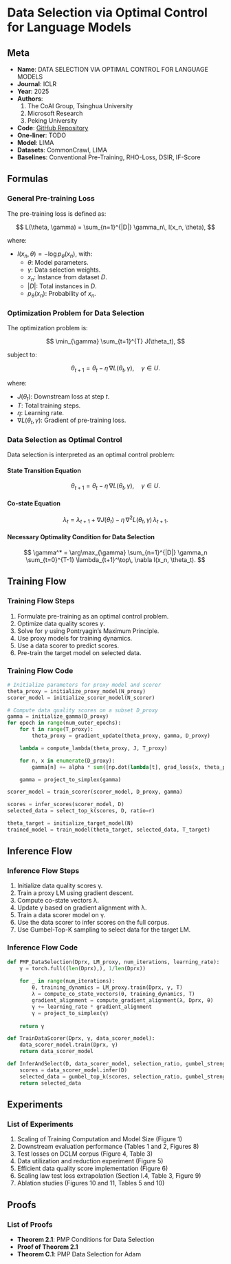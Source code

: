 # Data Selection via Optimal Control for Language Models

## Meta

* **Name**: DATA SELECTION VIA OPTIMAL CONTROL FOR LANGUAGE MODELS
* **Journal**: ICLR
* **Year**: 2025
* **Authors**: 
  1. The CoAI Group, Tsinghua University 
  2. Microsoft Research 
  3. Peking University
* **Code**: [GitHub Repository](https://github.com/microsoft/LMOps/tree/main/data_selection)
* **One-liner**: TODO
* **Model**: LIMA
* **Datasets**: CommonCrawl, LIMA
* **Baselines**: Conventional Pre-Training, RHO-Loss, DSIR, IF-Score

## Formulas

### General Pre-training Loss

The pre-training loss is defined as:

$$
L(\theta, \gamma) = \sum_{n=1}^{|D|} \gamma_n\, l(x_n, \theta),
$$

where:

- $l(x_n, \theta) = -\log p_\theta(x_n)$, with:
  - $\theta$: Model parameters.
  - $\gamma$: Data selection weights.
  - $x_n$: Instance from dataset $D$.
  - $|D|$: Total instances in $D$.
  - $p_\theta(x_n)$: Probability of $x_n$.

### Optimization Problem for Data Selection

The optimization problem is:

$$
\min_{\gamma} \sum_{t=1}^{T} J(\theta_t),
$$

subject to:

$$
\theta_{t+1} = \theta_t - \eta\, \nabla L(\theta_t, \gamma), \quad \gamma \in U.
$$

where:

- $J(\theta_t)$: Downstream loss at step $t$.
- $T$: Total training steps.
- $\eta$: Learning rate.
- $\nabla L(\theta_t, \gamma)$: Gradient of pre-training loss.

### Data Selection as Optimal Control

Data selection is interpreted as an optimal control problem:

#### State Transition Equation

$$
\theta_{t+1} = \theta_t - \eta\, \nabla L(\theta_t, \gamma), \quad \gamma \in U.
$$

#### Co-state Equation

$$
\lambda_t = \lambda_{t+1} + \nabla J(\theta_t) - \eta\, \nabla^2 L(\theta_t, \gamma)\, \lambda_{t+1}.
$$

#### Necessary Optimality Condition for Data Selection

$$
\gamma^* = \arg\max_{\gamma} \sum_{n=1}^{|D|} \gamma_n \sum_{t=0}^{T-1} \lambda_{t+1}^\top\, \nabla l(x_n, \theta_t).
$$

## Training Flow

### Training Flow Steps

1. Formulate pre-training as an optimal control problem.
2. Optimize data quality scores $\gamma$.
3. Solve for $\gamma$ using Pontryagin’s Maximum Principle.
4. Use proxy models for training dynamics.
5. Use a data scorer to predict scores.
6. Pre-train the target model on selected data.

### Training Flow Code

```python
# Initialize parameters for proxy model and scorer
theta_proxy = initialize_proxy_model(N_proxy)
scorer_model = initialize_scorer_model(N_scorer)

# Compute data quality scores on a subset D_proxy
gamma = initialize_gamma(D_proxy)
for epoch in range(num_outer_epochs):
    for t in range(T_proxy):
        theta_proxy = gradient_update(theta_proxy, gamma, D_proxy)

    lambda = compute_lambda(theta_proxy, J, T_proxy)

    for n, x in enumerate(D_proxy):
        gamma[n] += alpha * sum([np.dot(lambda[t], grad_loss(x, theta_proxy[t])) for t in range(T_proxy)])

    gamma = project_to_simplex(gamma)

scorer_model = train_scorer(scorer_model, D_proxy, gamma)

scores = infer_scores(scorer_model, D)
selected_data = select_top_k(scores, D, ratio=r)

theta_target = initialize_target_model(N)
trained_model = train_model(theta_target, selected_data, T_target)
```

## Inference Flow

### Inference Flow Steps

1. Initialize data quality scores γ.
2. Train a proxy LM using gradient descent.
3. Compute co-state vectors λ.
4. Update γ based on gradient alignment with λ.
5. Train a data scorer model on γ.
6. Use the data scorer to infer scores on the full corpus.
7. Use Gumbel-Top-K sampling to select data for the target LM.

### Inference Flow Code

```python
def PMP_DataSelection(Dprx, LM_proxy, num_iterations, learning_rate):
    γ = torch.full((len(Dprx),), 1/len(Dprx))
    
    for _ in range(num_iterations):
        θ, training_dynamics = LM_proxy.train(Dprx, γ, T)
        λ = compute_co_state_vectors(θ, training_dynamics, T)
        gradient_alignment = compute_gradient_alignment(λ, Dprx, θ)
        γ += learning_rate * gradient_alignment
        γ = project_to_simplex(γ)
    
    return γ

def TrainDataScorer(Dprx, γ, data_scorer_model):
    data_scorer_model.train(Dprx, γ)
    return data_scorer_model

def InferAndSelect(D, data_scorer_model, selection_ratio, gumbel_strength):
    scores = data_scorer_model.infer(D)
    selected_data = gumbel_top_k(scores, selection_ratio, gumbel_strength)
    return selected_data
```

## Experiments

### List of Experiments

1. Scaling of Training Computation and Model Size (Figure 1)
2. Downstream evaluation performance (Tables 1 and 2, Figures 8)
3. Test losses on DCLM corpus (Figure 4, Table 3)
4. Data utilization and reduction experiment (Figure 5)
5. Efficient data quality score implementation (Figure 6)
6. Scaling law test loss extrapolation (Section I.4, Table 3, Figure 9)
7. Ablation studies (Figures 10 and 11, Tables 5 and 10)

## Proofs

### List of Proofs

* **Theorem 2.1**: PMP Conditions for Data Selection
* **Proof of Theorem 2.1**
* **Theorem C.1**: PMP Data Selection for Adam